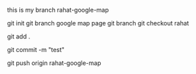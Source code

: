 this is  my branch rahat-google-map

git init 
git branch google map page
git branch
git checkout rahat

git add .

git commit -m "test"

git push origin  rahat-google-map